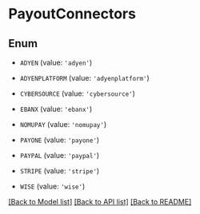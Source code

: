 # PayoutConnectors


## Enum

* `ADYEN` (value: `'adyen'`)

* `ADYENPLATFORM` (value: `'adyenplatform'`)

* `CYBERSOURCE` (value: `'cybersource'`)

* `EBANX` (value: `'ebanx'`)

* `NOMUPAY` (value: `'nomupay'`)

* `PAYONE` (value: `'payone'`)

* `PAYPAL` (value: `'paypal'`)

* `STRIPE` (value: `'stripe'`)

* `WISE` (value: `'wise'`)

[[Back to Model list]](../README.md#documentation-for-models) [[Back to API list]](../README.md#documentation-for-api-endpoints) [[Back to README]](../README.md)


